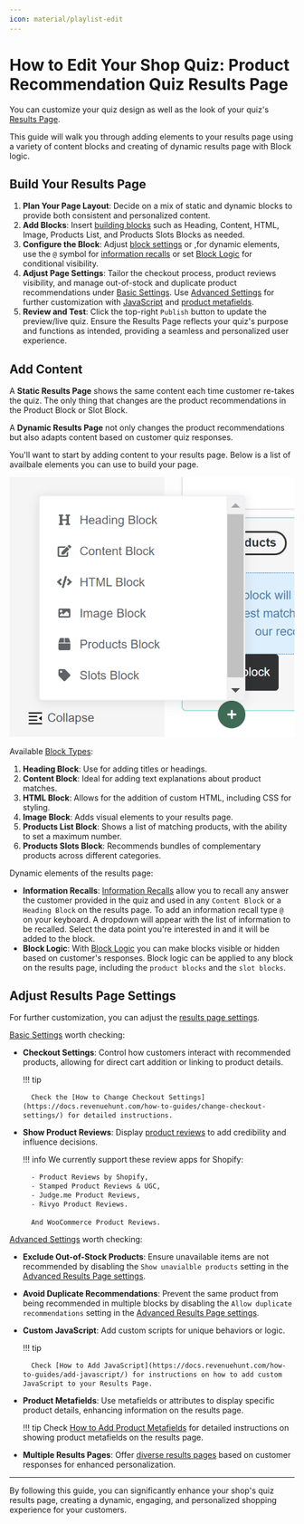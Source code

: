 ```yaml
---
icon: material/playlist-edit
---
```


# How to Edit Your Shop Quiz: Product Recommendation Quiz Results Page

You can customize your quiz design as well as the look of your quiz's [Results Page](https://docs.revenuehunt.com/reference/quiz-builder/#results-page). 

This guide will walk you through adding elements to your results page using a variety of content blocks and creating of dynamic results page with Block logic.

## Build Your Results Page

1. **Plan Your Page Layout**: Decide on a mix of static and dynamic blocks to provide both consistent and personalized content.
2. **Add Blocks**: Insert [building blocks](https://docs.revenuehunt.com/reference/quiz-builder/#block-types) such as Heading, Content, HTML, Image, Products List, and Products Slots Blocks as needed.
3. **Configure the Block**: Adjust [block settings](https://docs.revenuehunt.com/reference/quiz-builder/#block-settings) or ,for dynamic elements, use the `@` symbol for [information recalls](https://docs.revenuehunt.com/how-to-guides/use-information-recalls/) or set [Block Logic](https://docs.revenuehunt.com/how-to-guides/use-block-logic/) for conditional visibility.
4. **Adjust Page Settings**: Tailor the checkout process, product reviews visibility, and manage out-of-stock and duplicate product recommendations under [Basic Settings](https://docs.revenuehunt.com/reference/quiz-builder/#basic-settings). Use [Advanced Settings](https://docs.revenuehunt.com/reference/quiz-builder/#advanced-settings) for further customization with [JavaScript](https://docs.revenuehunt.com/how-to-guides/add-javascript/) and [product metafields](https://docs.revenuehunt.com/how-to-guides/add-product-metafields/).
5. **Review and Test**: Click the top-right `Publish` button to update the preview/live quiz. Ensure the Results Page reflects your quiz's purpose and functions as intended, providing a seamless and personalized user experience.

## Add Content

A **Static Results Page** shows the same content each time customer re-takes the quiz. The only thing that changes are the product recommendations in the Product Block or Slot Block.

A **Dynamic Results Page** not only changes the product recommendations but also adapts content based on customer quiz responses.

You'll want to start by adding content to your results page. Below is a list of availbale elements you can use to build your page.

![how to edit the results page block types](/images/manual_quizbuilder_resultspage_addblockmenu.png)

Available [Block Types](https://docs.revenuehunt.com/reference/quiz-builder/#block-types):

1. **Heading Block**: Use for adding titles or headings.
2. **Content Block**: Ideal for adding text explanations about product matches.
3. **HTML Block**: Allows for the addition of custom HTML, including CSS for styling.
4. **Image Block**: Adds visual elements to your results page.
5. **Products List Block**: Shows a list of matching products, with the ability to set a maximum number.
6. **Products Slots Block**: Recommends bundles of complementary products across different categories.

Dynamic elements of the results page:

- **Information Recalls**: [Information Recalls](https://docs.revenuehunt.com/how-to-guides/use-information-recalls/) allow you to recall any answer the customer provided in the quiz and used in any `Content Block` or a `Heading Block` on the results page. To add an information recall type `@` on your keyboard. A dropdown will appear with the list of information to be recalled. Select the data point you're interested in and it will be added to the block.
- **Block Logic**: With [Block Logic](https://docs.revenuehunt.com/how-to-guides/use-block-logic/) you can make blocks visible or hidden based on customer's responses. Block logic can be applied to any block on the results page, including the `product blocks` and the `slot blocks`.

## Adjust Results Page Settings

For further customization, you can adjust the [results page settings](https://docs.revenuehunt.com/reference/quiz-builder/#results-page-settings). 

[Basic Settings](https://docs.revenuehunt.com/reference/quiz-builder/#basic-settings) worth checking:

- **Checkout Settings**: Control how customers interact with recommended products, allowing for direct cart addition or linking to product details. 
    
    !!! tip

        Check the [How to Change Checkout Settings](https://docs.revenuehunt.com/how-to-guides/change-checkout-settings/) for detailed instructions.

- **Show Product Reviews**: Display [product reviews](https://docs.revenuehunt.com/reference/quiz-builder/#basic-settings) to add credibility and influence decisions. 

    !!! info
        We currently support these review apps for Shopify: 

        - Product Reviews by Shopify, 
        - Stamped Product Reviews & UGC, 
        - Judge.me Product Reviews, 
        - Rivyo Product Reviews.

        And WooCommerce Product Reviews.

[Advanced Settings](https://docs.revenuehunt.com/reference/quiz-builder/#advanced-settings) worth checking:

- **Exclude Out-of-Stock Products**: Ensure unavailable items are not recommended by disabling the `Show unavialble products` setting in the [Advanced Results Page settings](https://docs.revenuehunt.com/reference/quiz-builder/#advanced-settings).
- **Avoid Duplicate Recommendations**: Prevent the same product from being recommended in multiple blocks by disabling the `Allow duplicate recommendations` setting in the [Advanced Results Page settings](https://docs.revenuehunt.com/reference/quiz-builder/#advanced-settings).
- **Custom JavaScript**: Add custom scripts for unique behaviors or logic. 

    !!! tip
        
        Check [How to Add JavaScript](https://docs.revenuehunt.com/how-to-guides/add-javascript/) for instructions on how to add custom JavaScript to your Results Page.

- **Product Metafields**: Use metafields or attributes to display specific product details, enhancing information on the results page. 

    !!! tip
        Check [How to Add Product Metafields](https://docs.revenuehunt.com/how-to-guides/add-product-metafields/) for detailed instructions on showing product metafields on the results page.

- **Multiple Results Pages**: Offer [diverse results pages](https://docs.revenuehunt.com/reference/quiz-builder/#multiple-results-pages-settings) based on customer responses for enhanced personalization.

---
By following this guide, you can significantly enhance your shop's quiz results page, creating a dynamic, engaging, and personalized shopping experience for your customers.

